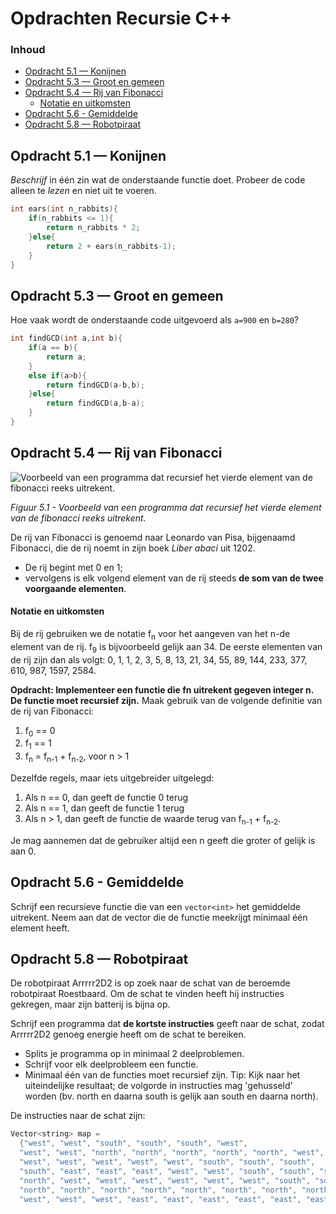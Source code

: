 # Opdrachten Recursie C++[](title-id) <!-- omit in toc -->

### Inhoud[](toc-id) <!-- omit in toc -->

- [Opdracht 5.1 — Konijnen](#opdracht-51--konijnen)
- [Opdracht 5.3 — Groot en gemeen](#opdracht-53--groot-en-gemeen)
- [Opdracht 5.4 — Rij van Fibonacci](#opdracht-54--rij-van-fibonacci)
    - [Notatie en uitkomsten](#notatie-en-uitkomsten)
- [Opdracht 5.6 - Gemiddelde](#opdracht-56---gemiddelde)
- [Opdracht 5.8 — Robotpiraat](#opdracht-58--robotpiraat)

## Opdracht 5.1 — Konijnen

*Beschrijf* in één zin wat de onderstaande functie doet. Probeer de code alleen te *lezen* en niet uit te voeren.

```cpp
int ears(int n_rabbits){
    if(n_rabbits <= 1){
        return n_rabbits * 2;
    }else{
        return 2 + ears(n_rabbits-1);
    }
}
```

## Opdracht 5.3 — Groot en gemeen

Hoe vaak wordt de onderstaande code uitgevoerd als `a=900` en `b=280`?

```cpp
int findGCD(int a,int b){
    if(a == b){
        return a;
    }
    else if(a>b){
        return findGCD(a-b,b);
    }else{
        return findGCD(a,b-a);
    }
}
```

## Opdracht 5.4 — Rij van Fibonacci

![Voorbeeld van een programma dat recursief het vierde element van de fibonacci reeks uitrekent.](./img/fibonacci.png)

*Figuur 5.1 - Voorbeeld van een programma dat recursief het vierde element van de fibonacci reeks uitrekent.*

De rij van Fibonacci is genoemd naar Leonardo van Pisa, bijgenaamd Fibonacci, die de
rij noemt in zijn boek *Liber abaci* uit 1202.

- De rij begint met 0 en 1;
- vervolgens is elk volgend element van de rij steeds **de som van de twee voorgaande elementen**.

#### Notatie en uitkomsten

Bij de rij gebruiken we de notatie f<sub>n</sub> voor het aangeven van het n-de element van de rij. f<sub>9</sub> is bijvoorbeeld gelijk aan 34.
De eerste elementen van de rij zijn dan als volgt:
0, 1, 1, 2, 3, 5, 8, 13, 21, 34, 55, 89, 144, 233, 377, 610, 987, 1597, 2584.

**Opdracht: Implementeer een functie die fn uitrekent gegeven integer n. De functie moet recursief zijn.**
Maak gebruik van de volgende definitie van de rij van Fibonacci:

1. f<sub>0</sub> == 0
2. f<sub>1</sub> == 1
3. f<sub>n</sub> = f<sub>n-1</sub> + f<sub>n-2</sub>, voor n > 1

Dezelfde regels, maar iets uitgebreider uitgelegd:

1. Als n == 0, dan geeft de functie 0 terug
2. Als n == 1, dan geeft de functie 1 terug
3. Als n > 1, dan geeft de functie de waarde terug van f<sub>n-1</sub> + f<sub>n-2</sub>.

Je mag aannemen dat de gebruiker altijd een n geeft die groter of gelijk is aan 0.

## Opdracht 5.6 - Gemiddelde

Schrijf een recursieve functie die van een `vector<int>` het gemiddelde uitrekent.
Neem aan dat de vector die de functie meekrijgt minimaal één element heeft.

## Opdracht 5.8 — Robotpiraat

De robotpiraat Arrrrr2D2 is op zoek naar de schat van de beroemde robotpiraat Roestbaard.
Om de schat te vinden heeft hij instructies gekregen, maar zijn batterij is bijna op.

Schrijf een programma dat **de kortste instructies** geeft naar de schat, zodat Arrrrr2D2 genoeg
energie heeft om de schat te bereiken.

- Splits je programma op in minimaal 2 deelproblemen.
- Schrijf voor elk deelprobleem een functie.
- Minimaal één van de functies moet recursief
zijn.
Tip: Kijk naar het uiteindelijke resultaat; de volgorde in instructies mag 'gehusseld' worden (bv. north en daarna south is gelijk aan south en daarna north).

De instructies naar de schat zijn:

```cpp
Vector<string> map = 
  {"west", "west", "south", "south", "south", "west",
  "west", "west", "north", "north", "north", "north", "north", "west",
  "west", "west", "west", "west", "west", "south", "south", "south",
  "south", "east", "east", "east", "west", "west", "south", "south", "south", "west", "west", "north", "north", "north", "north", "north",
  "north", "west", "west", "west", "west", "west", "west", "south", "south", "south", "south", "east", "east", "east", "north", "north",
  "north", "north", "north", "north", "north", "north", "north", "north", "north", "east", "east", "east", "east", "east", "east", "east", "east", "east", "south", "south", "south", "south", "south",
  "west", "west", "west", "east", "east", "east", "east", "east", "east", "east", "east", "north", "west", "north", "north", "north", "north", "north", "north", "north", "north", "north", "north"}
```
